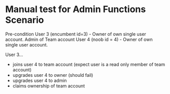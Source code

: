 # Manual test for Admin Functions Scenario
Pre-condition
User 3 (encumbent id=3) - Owner of own single user account.  Admin of Team account
User 4 (noob id = 4) - Owner of own single user account.  

User 3...
- joins user 4 to team account (expect user is a read only member of team account)
- upgrades user 4 to owner (should fail)
- upgrades user 4 to admin
- claims ownership of team account